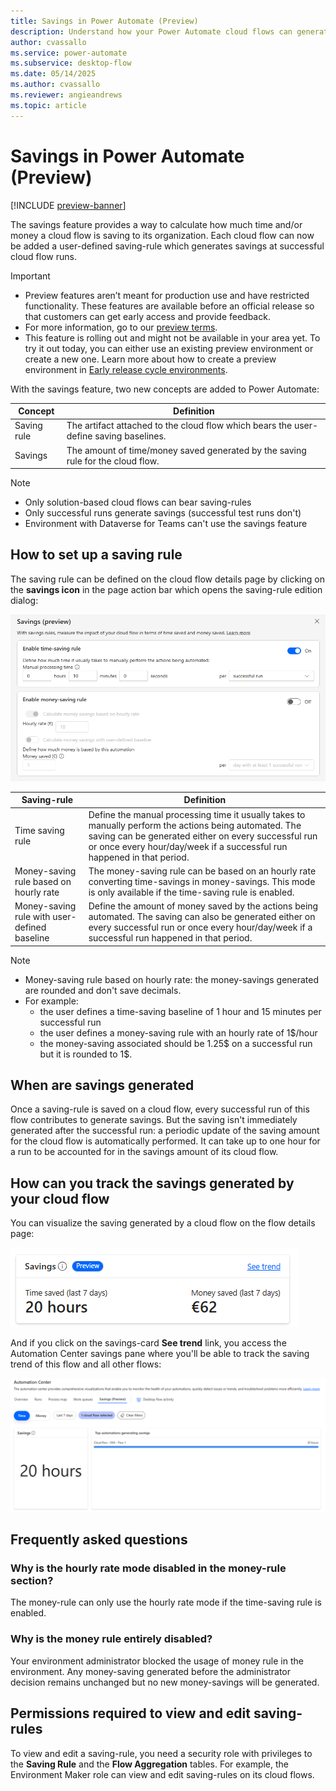 ```yaml
---
title: Savings in Power Automate (Preview)
description: Understand how your Power Automate cloud flows can generate savings to track the impact of your automation in terms of time and money saved.
author: cvassallo
ms.service: power-automate
ms.subservice: desktop-flow
ms.date: 05/14/2025
ms.author: cvassallo
ms.reviewer: angieandrews
ms.topic: article
---
```


# Savings in Power Automate (Preview)

[!INCLUDE [preview-banner](~/../shared-content/shared/preview-includes/preview-banner.md)]

The savings feature provides a way to calculate how much time and/or money a cloud flow is saving to its organization. Each cloud flow can now be added a user-defined saving-rule which generates savings at successful cloud flow runs.

> [!IMPORTANT]
> - Preview features aren’t meant for production use and have restricted functionality. These features are available before an official release so that customers can get early access and provide feedback.
> - For more information, go to our [preview terms](https://go.microsoft.com/fwlink/?linkid=2189520).
> - This feature is rolling out and might not be available in your area yet. To try it out today, you can either use an existing preview environment or create a new one. Learn more about how to create a preview environment in [Early release cycle environments](/power-platform/admin/early-release).

With the savings feature, two new concepts are added to Power Automate:

|Concept|Definition|
|----|-------------------------------------------|
|Saving rule|The artifact attached to the cloud flow which bears the user-define saving baselines.|
|Savings|The amount of time/money saved generated by the saving rule for the cloud flow.|

> [!NOTE]
>
> - Only solution-based cloud flows can bear saving-rules
> - Only successful runs generate savings (successful test runs don't)
> - Environment with Dataverse for Teams can't use the savings feature

## How to set up a saving rule

The saving rule can be defined on the cloud flow details page by clicking on the **savings icon** in the page action bar which opens the saving-rule edition dialog:

![Savings rule edition](media/savings/savings_edition.png)

|Saving-rule|Definition|
|----|-------------------------------------------|
|Time saving rule|Define the manual processing time it usually takes to manually perform the actions being automated. The saving can be generated either on every successful run or once every hour/day/week if a successful run happened in that period.|
|Money-saving rule based on hourly rate|The money-saving rule can be based on an hourly rate converting time-savings in money-savings. This mode is only available if the time-saving rule is enabled.|
|Money-saving rule with user-defined baseline|Define the amount of money saved by the actions being automated. The saving can also be generated either on every successful run or once every hour/day/week if a successful run happened in that period.|

> [!NOTE]
>
> - Money-saving rule based on hourly rate: the money-savings generated are rounded and don't save decimals.
> - For example:
>   - the user defines a time-saving baseline of 1 hour and 15 minutes per successful run
>   - the user defines a money-saving rule with an hourly rate of 1$/hour
>   - the money-saving associated should be 1.25$ on a successful run but it is rounded to 1$.

## When are savings generated

Once a saving-rule is saved on a cloud flow, every successful run of this flow contributes to generate savings. But the saving isn't immediately generated after the successful run: a periodic update of the saving amount for the cloud flow is automatically performed. It can take up to one hour for a run to be accounted for in the savings amount of its cloud flow.

## How can you track the savings generated by your cloud flow

You can visualize the saving generated by a cloud flow on the flow details page: 

![Savings card on cloud flow](media/savings/savings_card.png)

And if you click on the savings-card **See trend** link, you access the Automation Center savings pane where you'll be able to track the saving trend of this flow and all other flows: 

![Savings in Automation Center](media/savings/savings_automation_center.png)

## Frequently asked questions

### Why is the hourly rate mode disabled in the money-rule section?

The money-rule can only use the hourly rate mode if the time-saving rule is enabled.

### Why is the money rule entirely disabled?

Your environment administrator blocked the usage of money rule in the environment. Any money-saving generated before the administrator decision remains unchanged but no new money-savings will be generated.

## Permissions required to view and edit saving-rules

To view and edit a saving-rule, you need a security role with privileges to the **Saving Rule** and the **Flow Aggregation** tables. For example, the Environment Maker role can view and edit saving-rules on its cloud flows.

